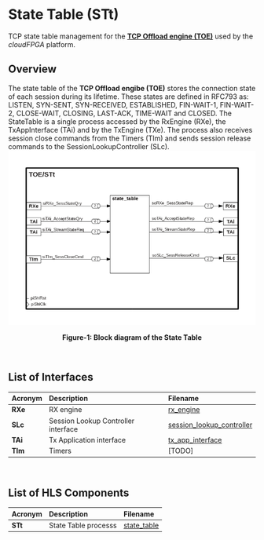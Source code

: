 # State Table (STt)
TCP state table management for the **[TCP Offload engine (TOE)](./TOE.md)** used by the *cloudFPGA* platform. 

## Overview
The state table of the **TCP Offload engibe (TOE)** stores the connection state of each session during its lifetime. 
These states are defined in RFC793 as: LISTEN, SYN-SENT, SYN-RECEIVED, ESTABLISHED, FIN-WAIT-1, FIN-WAIT-2, CLOSE-WAIT, CLOSING, LAST-ACK, TIME-WAIT and CLOSED.
The StateTable is a single process accessed by the RxEngine (RXe), the TxAppInterface (TAi) and by the TxEngine (TXe). 
The process also receives session close commands from the Timers (TIm) and sends session release commands to the SessionLookupController (SLc).
![Block diagram of the TOE/STt](./images/Fig-TOE-STt-Structure.bmp#center)
<p align="center"><b>Figure-1: Block diagram of the State Table</b></p>
<br>

## List of Interfaces

| Acronym         | Description                                           | Filename
|:----------------|:------------------------------------------------------|:--------------
|  **RXe**        | RX engine                                             | [rx_engine](../../SRA/LIB/SHELL/LIB/hls/toe/src/rx_engine/src/rx_engine.cpp)
|  **SLc**        | Session Lookup Controller interface                   | [session_lookup_controller](../../SRA/LIB/SHELL/LIB/hls/toe/src/session_lookup_controller/session_lookup_controller.cpp)
|  **TAi**        | Tx Application interface                              | [tx_app_interface](../../SRA/LIB/SHELL/LIB/hls/toe/src/tx_app_interface/tx_app_interface.cpp)
|  **TIm**        | Timers                                                | [TODO]


<br>

## List of HLS Components

| Acronym         | Description                                           | Filename
|:----------------|:------------------------------------------------------|:--------------
| **STt**         | State Table processs                                  | [state_table](../../SRA/LIB/SHELL/LIB/hls/toe/src/state_table/state_table.cpp)

<br>

